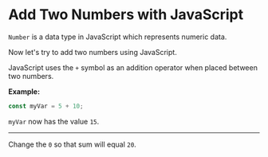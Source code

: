 # Add Two Numbers with JavaScript

`Number` is a data type in JavaScript which represents numeric data.

Now let's try to add two numbers using JavaScript.

JavaScript uses the `+` symbol as an addition operator when placed between two numbers.

**Example:**
```js
const myVar = 5 + 10;
```
`myVar` now has the value `15`.

---

Change the `0` so that sum will equal `20`.